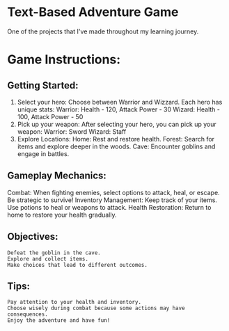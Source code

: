 # Text-Based Adventure Game
One of the projects that I've made throughout my learning journey.

# Game Instructions:

## Getting Started:
1. Select your hero: Choose between Warrior and Wizzard.
    Each hero has unique stats:
        Warrior: Health - 120, Attack Power - 30
        Wizard: Health - 100, Attack Power - 50
2. Pick up your weapon:
    After selecting your hero, you can pick up your weapon:
        Warrior: Sword
        Wizard: Staff
3. Explore Locations:
    Home: Rest and restore health.
    Forest: Search for items and explore deeper in the woods.
    Cave: Encounter goblins and engage in battles.

## Gameplay Mechanics:
Combat: When fighting enemies, select options to attack, heal, or escape. Be strategic to survive!
    Inventory Management: Keep track of your items. Use potions to heal or weapons to attack.
    Health Restoration: Return to home to restore your health gradually.

## Objectives:
    Defeat the goblin in the cave.
    Explore and collect items.
    Make choices that lead to different outcomes.

## Tips:
    Pay attention to your health and inventory.
    Choose wisely during combat because some actions may have consequences.
    Enjoy the adventure and have fun!